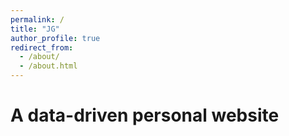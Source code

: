 ```yaml
---
permalink: /
title: "JG"
author_profile: true
redirect_from: 
  - /about/
  - /about.html
---
```


A data-driven personal website
======

